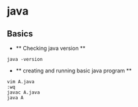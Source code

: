 # java

## Basics 

* ** Checking java version **
``` 
java -version
```

* ** creating and running basic java program **
```
vim A.java
:wq
javac A.java
java A
```
